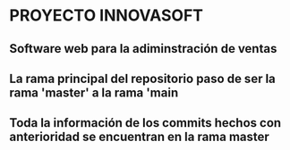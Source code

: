 # PROYECTO INNOVASOFT 

## Software web para la adiminstración de ventas


## La rama principal del repositorio paso de ser la rama 'master' a la rama 'main
## Toda la información de los commits hechos con anterioridad se encuentran en la rama master